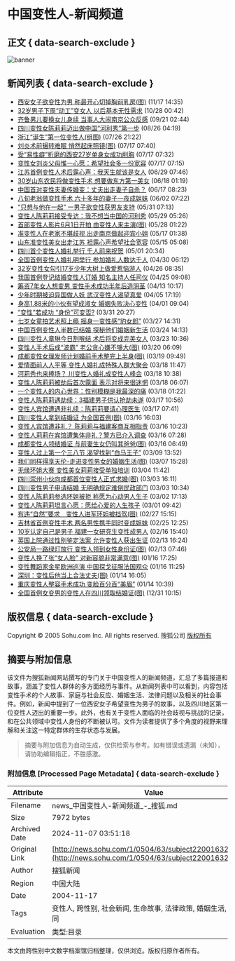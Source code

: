 # 中国变性人-新闻频道

## 正文 { data-search-exclude }


![banner](https://images.sohu.com/ccc.gif)

## 新闻列表 { data-search-exclude }

- [西安女子欲变性为男 称最开心切掉胸前乳房(图)](https://news.sohu.com/20041117/n223033616.shtml) (11/17 14:35)
- [32岁男子下周“动工”变女人 以后基本无性需求](https://news.sohu.com/20041028/n222721179.shtml) (10/28 00:42)
- [齐鲁男儿要换女儿身续 当事人大闹南京公众反感](https://news.sohu.com/20040921/n222144065.shtml) (09/21 02:44)
- [四川变性女陈莉莉迈出做中国“河利秀”第一步](https://news.sohu.com/20040826/n221736704.shtml) (08/26 04:19)
- [浙江“诞生”第一位变性人(组图)](https://news.sohu.com/20040726/n221210563.shtml) (07/26 21:22)
- [刘炎术前辗转难眠 悄然起床照镜(图)](https://news.sohu.com/20040717/n221049678.shtml) (07/17 07:40)
- [受“易性癖”折磨的西安27岁单身女成功削胸](https://news.sohu.com/20040717/n221049664.shtml) (07/17 07:32)
- [变性女刘炎父母惟一心愿：希望社会多一份宽容](https://news.sohu.com/20040717/n221049652.shtml) (07/17 07:15)
- [江苏首例变性人术后露心声：我天生就该是女人](https://news.sohu.com/2004/06/29/12/news220761248.shtml) (06/29 07:46)
- [30岁山东农民将做变性手术 想要做东方第一美女](https://news.sohu.com/2004/06/18/71/news220587119.shtml) (06/18 01:19)
- [中国首对变性夫妻传婚变：丈夫出走妻子自杀？](https://news.sohu.com/2004/06/17/16/news220571628.shtml) (06/17 08:23)
- [八旬老翁做变性手术 六十多年的妻子一夜成姐妹](https://news.sohu.com/2004/06/02/17/news220351791.shtml) (06/02 07:22)
- [“只想与他在一起” 一男子欲变性获男友支持](https://news.sohu.com/2004/05/31/79/news220317904.shtml) (05/31 07:13)
- [变性人陈莉莉接受专访：我不想当中国的河利秀](https://news.sohu.com/2004/05/29/38/news220303864.shtml) (05/29 05:26)
- [首部变性人影片6月1日开拍 由变性人来主演(图)](https://news.sohu.com/2004/05/28/83/news220288358.shtml) (05/28 01:22)
- [准变性人在老家不堪歧视 出走南京做起迎宾小姐](https://news.sohu.com/2004/05/17/54/news220145455.shtml) (05/17 01:38)
- [山东准变性美女出走江苏 袒露心声希望社会宽容](https://news.sohu.com/2004/05/15/51/news220135168.shtml) (05/15 05:08)
- [四川首个变性人婚礼举行 千人前来祝贺](https://news.sohu.com/2004/05/01/87/news220018751.shtml) (05/01 20:34)
- [全国首例变性人婚礼明举行 参加婚礼人数达千人](https://news.sohu.com/2004/04/30/40/news220004080.shtml) (04/30 06:12)
- [32岁变性女勾引17岁少年大树上做爱惹恼游人](https://news.sohu.com/2004/04/26/01/news219950199.shtml) (04/26 08:35)
- [我国首例登记结婚变性人订婚 知名主持人任司仪](https://news.sohu.com/2004/04/25/36/news219943636.shtml) (04/25 09:08)
- [筹资7年女人想变男 变性手术成功半年后造阴茎](https://news.sohu.com/2004/04/13/41/news219814134.shtml) (04/13 10:17)
- [少年时期被迫异国做人妖 武汉变性人渴望真爱](https://news.sohu.com/2004/04/05/98/news219749855.shtml) (04/05 17:19)
- [身高1.88米的小伙有望成淑女 婚姻失败决心变性](https://news.sohu.com/2004/04/01/41/news219694149.shtml) (04/01 09:04)
- [“变性”若成功 “身份”可变否?](https://news.sohu.com/2004/03/31/96/news219689627.shtml) (03/31 20:27)
- [七岁女童拍艺术照上瘾 摇身一变性感“豹女郎”](https://news.sohu.com/2004/03/27/42/news219624298.shtml) (03/27 14:31)
- [中国百例变性人半数已结婚 探秘他们婚姻新生活](https://news.sohu.com/2004/03/24/59/news219575922.shtml) (03/24 14:13)
- [四川变性人章琳今日割喉结 术后将变成完美女人](https://news.sohu.com/2004/03/23/46/news219554695.shtml) (03/23 10:36)
- [变性人手术后成“波霸” 老公贪心嫌不够大(图)](https://news.sohu.com/2004/03/20/41/news219514199.shtml) (03/20 06:09)
- [成都变性女理发师计划婚前手术整完上半身(图)](https://news.sohu.com/2004/03/19/02/news219500216.shtml) (03/19 09:49)
- [爱情面前人人平等 变性人婚礼成特殊人群大聚会](https://news.sohu.com/2004/03/18/80/news219488063.shtml) (03/18 11:47)
- [河莉秀也来捧场？ 川变性人婚礼成变性人峰会](https://news.sohu.com/2004/03/18/61/news219486109.shtml) (03/18 10:38)
- [变性人陈莉莉被劫后首次露面 表示对将来很迷惘](https://news.sohu.com/2004/03/18/13/news219481346.shtml) (03/18 06:07)
- [一个变性人的内心世界：性别模糊是我最深的痛](https://news.sohu.com/2004/03/18/05/news219480521.shtml) (03/18 01:22)
- [变性人陈莉莉遇劫续：3福建男子供认抢劫未遂](https://news.sohu.com/2004/03/17/48/news219474816.shtml) (03/17 10:56)
- [变性人宾馆遭遇非礼续：陈莉莉要请心理医生](https://news.sohu.com/2004/03/17/51/news219465184.shtml) (03/17 07:41)
- [四川变性人拿到结婚证 为全国首例(图)](https://news.sohu.com/2004/03/16/69/news219456955.shtml) (03/16 16:03)
- [变性人宾馆遭非礼？ 陈莉莉与福建客商互相指责](https://news.sohu.com/2004/03/16/27/news219452769.shtml) (03/16 10:23)
- [变性人莉莉在宾馆遭集体非礼？警方已介入调查](https://news.sohu.com/2004/03/16/93/news219449348.shtml) (03/16 07:28)
- [成都变性人领结婚证 与前妻生女仍叫其爸爸(图)](https://news.sohu.com/2004/03/16/91/news219449182.shtml) (03/16 06:49)
- [变性人过上第一个三八节 渴望找到“白马王子”](https://news.sohu.com/2004/03/09/87/news219358769.shtml) (03/09 13:52)
- [我们同样得享天伦-走进变性男女的婚姻生活(图)](https://news.sohu.com/2004/03/07/01/news219330162.shtml) (03/07 15:28)
- [无缘环姐大赛 变性美女莉莉接受单独培训](https://news.sohu.com/2004/03/04/61/news219296157.shtml) (03/04 11:42)
- [四川崇州小伙向成都首位变性人正式求婚(图)](https://news.sohu.com/2004/03/03/30/news219283089.shtml) (03/03 16:11)
- [四川变性男子申请结婚 无明确规定难倒民政部门](https://news.sohu.com/2004/03/03/59/news219275945.shtml) (03/03 10:34)
- [变性人陈莉莉参选环姐被拒 称愿为心动男人生子](https://news.sohu.com/2004/03/02/98/news219269864.shtml) (03/02 17:13)
- [变性人陈莉莉坦言心愿：愿给心爱的人生孩子](https://news.sohu.com/2004/03/01/06/news219250687.shtml) (03/01 09:42)
- [有违“自然”要求　变性人进军环姐被挡驾(图)](https://news.sohu.com/2004/02/27/86/news219228639.shtml) (02/27 15:15)
- [吉林省首例变性手术 两名男性携手同时变成姐妹](https://news.sohu.com/2004/02/25/89/news219198956.shtml) (02/25 12:25)
- [10岁认定自己是男子 福建一女研究生变性成男人](https://news.sohu.com/2004/02/16/41/news219094190.shtml) (02/16 15:40)
- [英国上院通过性别鉴定法案 允许变性人获出生证](https://news.sohu.com/2004/02/13/68/news219066893.shtml) (02/13 16:24)
- [公安局一路绿灯放行 变性人领到女性身份证(图)](https://news.sohu.com/2004/02/13/79/news219057980.shtml) (02/13 07:46)
- [变性人换了张“女人脸” 对新容貌非常满意(图)](https://news.sohu.com/2004/01/16/26/news218632607.shtml) (01/16 17:25)
- [变性舞蹈家金星欧洲巡演 中国探戈征服法国观众](https://news.sohu.com/2004/01/16/99/news218619924.shtml) (01/16 11:25)
- [深圳：变性后他当上合法丈夫(图)](https://news.sohu.com/2004/01/14/68/news218536871.shtml) (01/14 16:05)
- [重庆变性人整容手术成功 变脸百分百“美眉”](https://news.sohu.com/2004/01/14/80/news218518098.shtml) (01/14 10:39)
- [全国首例女变男的变性人在四川领取结婚证(图)](https://news.sohu.com/2003/12/31/71/news217697130.shtml) (12/31 10:15)

## 版权信息 { data-search-exclude }
Copyright © 2005 Sohu.com Inc. All rights reserved. 搜狐公司 [版权所有](https://www.sohu.com/about/copyright.html)

## 摘要与附加信息

<!-- tcd_abstract -->
该文件为搜狐新闻网站撰写的专门关于中国变性人的新闻频道，汇总了多篇报道和故事，涵盖了变性人群体的多方面经历与事件。从新闻列表中可以看到，内容包括变性手术的个人故事、家庭与社会反应、婚姻生活、法律问题以及相关的社会事件。例如，新闻中提到了一位西安女子希望变性为男子的故事，以及四川地区第一位变性人迈出的重要一步。此外，也有关于变性人面临的社会歧视与挑战的记录，和在公共领域中变性人身份的不断被认可。文件为读者提供了多个角度的视野来理解和关注这一特定群体的生存状态与发展。
<!-- tcd_abstract_end -->

> 摘要与附加信息为自动生成，仅供检索与参考。如有错误或遗漏（未知），请协助编辑指正，不胜感激。

### 附加信息 [Processed Page Metadata] { data-search-exclude }

| Attribute       | Value                                  |
|-----------------|----------------------------------------|
| Filename        | news_中国变性人-新闻频道_-_搜狐.md                             |
| Size            | 7972 bytes                           |
| Archived Date   | 2024-11-07 03:51:18                             |
| Original Link   | [http://news.sohu.com/1/0504/63/subject220016329.shtml](http://news.sohu.com/1/0504/63/subject220016329.shtml)                       |
| Author          | 搜狐新闻                               |
| Region          | 中国大陆                               |
| Date            | 2004-11-17                                 |
| Tags            | 变性人, 跨性别, 社会新闻, 生命故事, 法律政策, 婚姻生活, 性别认同                                 |
| Evaluation            | 类型:目录                                 |
<!-- tcd_table_end -->

本文由跨性别中文数字档案馆归档整理，仅供浏览。版权归原作者所有。
